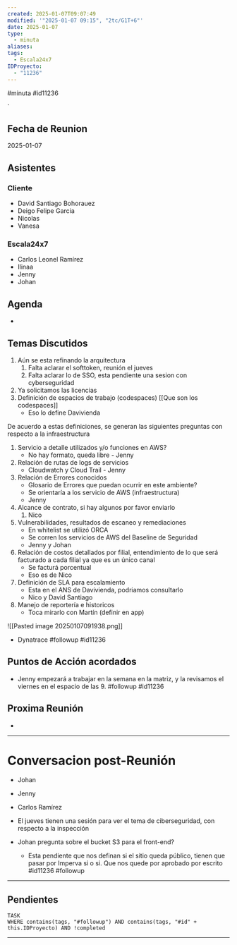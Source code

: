 ```yaml
---
created: 2025-01-07T09:07:49
modified: '"2025-01-07 09:15", "2tc/G1T+6"'
date: 2025-01-07
type:
  - minuta
aliases: 
tags:
  - Escala24x7
IDProyecto:
  - "11236"
---
```

#minuta 
#id11236

`


## Fecha de Reunion
2025-01-07

## Asistentes

### Cliente
* David Santiago Bohorauez
* Deigo Felipe Garcia 
* Nicolas
* Vanesa
### Escala24x7
- Carlos Leonel Ramírez
-  Ilinaa
- Jenny
- Johan

## Agenda
* 
## Temas Discutidos
1. Aún se esta refinando la arquitectura
	1. Falta aclarar el softtoken, reunión el jueves
	2. Falta aclarar lo de SSO, esta pendiente una sesion con cyberseguridad
2. Ya solicitamos las licencias
3. Definición de espacios de trabajo (codespaces) [[Que son los codespaces]]
	- Eso lo define Davivienda

De acuerdo a estas definiciones, se generan las siguientes preguntas con respecto a la infraestructura
1. Servicio a detalle utilizados y/o funciones en AWS?
	- No hay formato, queda libre - Jenny
2. Relación de rutas de logs de servicios
	-  Cloudwatch y Cloud Trail - Jenny
4. Relación de Errores conocidos
	- Glosario de Errores que puedan ocurrir en este ambiente?
	- Se orientaría a los servicio de AWS (infraestructura)
	- Jenny
5. Alcance de contrato, si hay algunos por favor enviarlo
	1. Nico
6. Vulnerabilidades, resultados de escaneo y remediaciones
	- En whitelist se utilizó ORCA
	- Se corren los servicios de AWS del Baseline de Seguridad
	- Jenny y Johan
7. Relación de costos detallados por filial, entendimiento de lo que será facturado a cada filial ya que es un único canal
	- Se facturá porcentual
	- Eso es de Nico
8. Definición de SLA para escalamiento
	- Esta en el ANS de Davivienda, podriamos consultarlo
	- Nico y David Santiago
9. Manejo de reportería e historicos
	- Toca mirarlo con Martín (definir en app)

![[Pasted image 20250107091938.png]]

- Dynatrace #followup #id11236 
## Puntos de Acción acordados
-  Jenny empezará a trabajar en la semana en la matriz, y la revisamos el viernes en el espacio de las 9. #followup #id11236


## Proxima Reunión
*   

----
# Conversacion post-Reunión

 - Johan
 - Jenny
 - Carlos Ramírez

- El jueves tienen una sesión para ver el tema de ciberseguridad, con respecto a la inspección
- Johan pregunta sobre el bucket S3 para el front-end?
	- Esta pendiente que nos definan si el sitio queda público, tienen que pasar por Imperva si o si. Que nos quede por aprobado por escrito #id11236 #followup

--- 
## Pendientes

```dataview
TASK
WHERE contains(tags, "#followup") AND contains(tags, "#id" + this.IDProyecto) AND !completed
```

---
